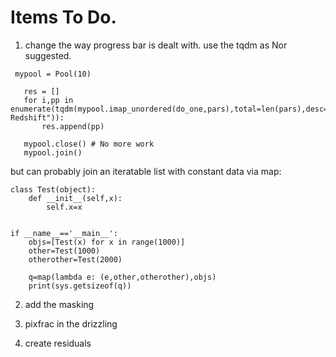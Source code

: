 # Items To Do.

1. change the way progress bar is dealt with.  use the tqdm as Nor suggested.

```
 mypool = Pool(10) 

   res = []
   for i,pp in enumerate(tqdm(mypool.imap_unordered(do_one,pars),total=len(pars),desc="Optimizing Redshift")):
       res.append(pp)

   mypool.close() # No more work
   mypool.join()

```

but can probably join an iteratable list with constant data via map:
```
class Test(object):
    def __init__(self,x):
        self.x=x


if __name__=='__main__':
    objs=[Test(x) for x in range(1000)]
    other=Test(1000)
    otherother=Test(2000)

    q=map(lambda e: (e,other,otherother),objs)
    print(sys.getsizeof(q))

```

2. add the masking

3. pixfrac in the drizzling

4. create residuals



